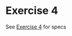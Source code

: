 # Exercise 4


See [Exercise 4](https://psych750.github.io/notebooks/Exercise4-more_modularized_stroop.ipynb.html) for specs

